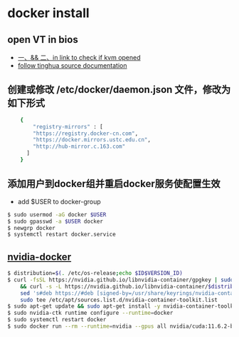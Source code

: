 # docker install

## open VT in bios

- [一、&& 二、in link to check if kvm opened](https://cloud.tencent.com/developer/article/1657533)
- [follow tinghua source documentation](https://mirrors.tuna.tsinghua.edu.cn/help/docker-ce/)

## 创建或修改 /etc/docker/daemon.json 文件，修改为如下形式

````bash
	{
	    "registry-mirrors" : [
	    "https://registry.docker-cn.com",
	    "https://docker.mirrors.ustc.edu.cn",
	    "http://hub-mirror.c.163.com"
	  ]
	}
````

## 添加用户到docker组并重启docker服务使配置生效

- add $USER to docker-group
```bash
$ sudo usermod -aG docker $USER
$ sudo gpasswd -a $USER docker
$ newgrp docker
$ systemctl restart docker.service
````
## [nvidia-docker](https://docs.nvidia.com/datacenter/cloud-native/container-toolkit/install-guide.html)

````bash
$ distribution=$(. /etc/os-release;echo $ID$VERSION_ID)
$ curl -fsSL https://nvidia.github.io/libnvidia-container/gpgkey | sudo gpg --dearmor -o /usr/share/keyrings/nvidia-container-toolkit-keyring.gpg \
	&& curl -s -L https://nvidia.github.io/libnvidia-container/$distribution/libnvidia-container.list | \
	sed 's#deb https://#deb [signed-by=/usr/share/keyrings/nvidia-container-toolkit-keyring.gpg] https://#g' | \
	sudo tee /etc/apt/sources.list.d/nvidia-container-toolkit.list
$ sudo apt-get update && sudo apt-get install -y nvidia-container-toolkit
$ sudo nvidia-ctk runtime configure --runtime=docker
$ sudo systemctl restart docker
$ sudo docker run --rm --runtime=nvidia --gpus all nvidia/cuda:11.6.2-base-ubuntu20.04 nvidia-smi
````
